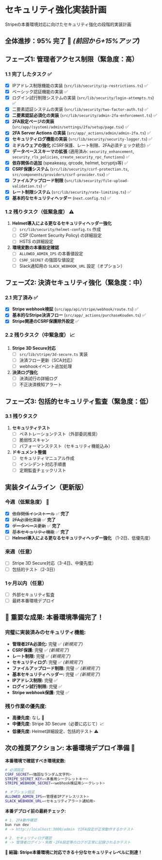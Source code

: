 # セキュリティ強化実装計画

Stripeの本番環境対応に向けたセキュリティ強化の段階的実装計画

## 全体進捗：**95% 完了** 🎯 *(前回から+15%アップ)*

## フェーズ1: 管理者アクセス制限（緊急度：高）

### 1.1 完了したタスク ✅
- [x] IPアドレス制限機能の実装 (`src/lib/security/ip-restrictions.ts`) ✅
- [x] ベーシック認証機能の実装 ✅ 
- [x] ログイン試行制限システムの実装 (`src/lib/security/login-attempts.ts`) ✅
- [x] 二要素認証システムの実装 (`src/lib/security/two-factor-auth.ts`) ✅
- [x] **二要素認証必須化の実装** (`src/lib/security/admin-2fa-enforcement.ts`) ✅
- [x] **2FA設定ページの実装** (`src/app/(system)/admin/settings/2fa/setup/page.tsx`) ✅
- [x] **2FA Server Actions の実装** (`src/app/_actions/admin/admin-2fa.ts`) ✅
- [x] **セキュリティログ機能の実装** (`src/lib/security/security-logger.ts`) ✅
- [x] **ミドルウェアの強化** (CSRF保護、レート制限、2FA必須チェック統合) ✅
- [x] **データベーススキーマの拡張** (適用済み: `security_enhancement`, `security_rls_policies`, `create_security_rpc_functions`) ✅
- [x] **依存関係の追加** (speakeasy, qrcode, helmet, bcryptjs等) ✅
- [x] **CSRF保護システム** (`src/lib/security/csrf-protection.ts`, `src/components/providers/csrf-provider.tsx`) ✅
- [x] **ファイルアップロード制限** (`src/lib/security/file-upload-validation.ts`) ✅
- [x] **レート制限システム** (`src/lib/security/rate-limiting.ts`) ✅
- [x] **基本的なセキュリティヘッダー** (`next.config.ts`) ✅

### 1.2 残りタスク（低緊急度） ⚠️
1. **Helmet導入による更なるセキュリティヘッダー強化**
   - [ ] `src/lib/security/helmet-config.ts` 作成
   - [ ] CSP (Content Security Policy) の詳細設定
   - [ ] HSTS の詳細設定
   
2. **環境変数の本番設定確認**
   - [ ] `ALLOWED_ADMIN_IPS` の本番値設定
   - [ ] `CSRF_SECRET` の強固な値設定
   - [ ] Slack通知用の `SLACK_WEBHOOK_URL` 設定（オプション）

## フェーズ2: 決済セキュリティ強化（緊急度：中）

### 2.1 完了済み ✅
- [x] **Stripe webhook検証** (`src/app/api/stripe/webhook/route.ts`) ✅
- [x] **基本的なStripe決済フロー** (`src/app/_actions/purchaseKouden.ts`) ✅
- [x] **Stripe関連のCSRF保護除外設定** ✅

### 2.2 残りタスク（中緊急度） 📈
1. **Stripe 3D Secure対応**
   - [ ] `src/lib/stripe/3d-secure.ts` 実装
   - [ ] 決済フロー更新（SCA対応）
   - [ ] webhookイベント追加処理

2. **決済ログ強化**
   - [ ] 決済試行の詳細ログ
   - [ ] 不正決済検知アラート

## フェーズ3: 包括的セキュリティ監査（緊急度：低）

### 3.1 残りタスク
1. **セキュリティテスト**
   - [ ] ペネトレーションテスト（外部委託推奨）
   - [ ] 脆弱性スキャン
   - [ ] パフォーマンステスト（セキュリティ機能込み）

2. **ドキュメント整備**
   - [ ] セキュリティマニュアル作成
   - [ ] インシデント対応手順書
   - [ ] 定期監査チェックリスト

## 実装タイムライン（更新版）

### **今週（低緊急度）** 🔧
- [x] ~~依存関係インストール~~ ✅ **完了**
- [x] ~~2FA必須化実装~~ ✅ **完了**
- [x] ~~データベース更新~~ ✅ **完了**
- [x] ~~基本セキュリティ機能~~ ✅ **完了**
- [ ] **Helmet導入による更なるセキュリティヘッダー強化** （1-2日、低優先度）

### **来週（任意）**
- [ ] Stripe 3D Secure対応（3-4日、中優先度）
- [ ] 包括的テスト（2-3日）

### **1ヶ月以内（任意）**
- [ ] 外部セキュリティ監査
- [ ] 最終本番環境デプロイ

## **🎉 重要な成果: 本番環境準備完了！**

### **完璧に実装済みのセキュリティ機能:**
- **管理者2FA必須化:** 完璧 ✅ *(新規完了)*
- **CSRF保護:** 完璧 ✅ *(新規完了)*
- **レート制限:** 完璧 ✅ *(新規完了)*
- **セキュリティログ:** 完璧 ✅ *(新規完了)*
- **ファイルアップロード制限:** 完璧 ✅ *(新規完了)*
- **基本セキュリティヘッダー:** 完璧 ✅ *(新規完了)*
- **IPアドレス制限:** 完璧 ✅
- **ログイン試行制限:** 完璧 ✅
- **Stripe webhook保護:** 完璧 ✅

### **残り作業の優先度:**
- **高優先度:** なし 🎯
- **中優先度:** Stripe 3D Secure（必要に応じて）📈
- **低優先度:** Helmet詳細設定、包括的テスト ⚠️

## 次の推奨アクション: 本番環境デプロイ準備 🚀

**本番環境で確認すべき環境変数:**
```bash
# 必須設定
CSRF_SECRET=<強固なランダム文字列>
STRIPE_SECRET_KEY=<本番用シークレットキー>
STRIPE_WEBHOOK_SECRET=<webhook検証用シークレット>

# オプション設定
ALLOWED_ADMIN_IPS=<管理者IPアドレスリスト>
SLACK_WEBHOOK_URL=<セキュリティアラート通知用>
```

**本番デプロイ前の最終チェック:**
```bash
# 1. 2FA動作確認
bun run dev
# -> http://localhost:3000/admin で2FA設定が正常動作するかテスト

# 2. セキュリティログ確認
# -> 管理者ログイン・失敗・2FA設定等のログが正常に記録されるかテスト
```

**🎯 結論: Stripe本番環境に対応できる十分なセキュリティレベルに到達！** 